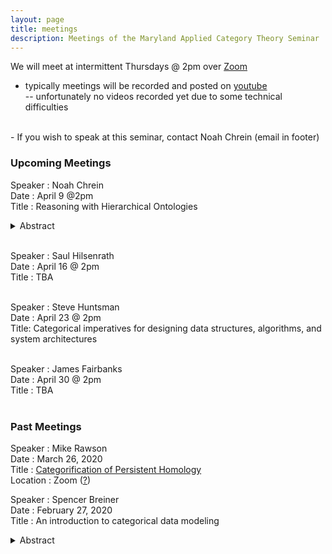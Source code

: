 ```yaml
---
layout: page
title: meetings
description: Meetings of the Maryland Applied Category Theory Seminar
---
```

We will meet at intermittent Thursdays @ 2pm over [Zoom](zoom.us)
- typically meetings will be recorded and posted on [youtube](https://www.youtube.com/channel/UCt912tGdm6vYlIMCqklxfoQ)  
-- unfortunately no videos recorded yet due to some technical difficulties  
<br/>
- If you wish to speak at this seminar, contact Noah Chrein (email in footer)

### Upcoming Meetings
Speaker : Noah Chrein  
Date : April 9 @2pm  
Title : Reasoning with Hierarchical Ontologies  
<details><summary>Abstract</summary>
<p>
I will give an intuitive introduction to representation and reasoning with hierarchical ontologies. Most of the talk will be done through a notes application, but I will also show a prototype graphical interface for creating ontologies.

</p>
</details>  
<br/>

Speaker : Saul Hilsenrath  
Date : April 16 @ 2pm  
Title : TBA  
<br/>

Speaker : Steve Huntsman  
Date : April 23 @ 2pm  
Title: Categorical imperatives for designing data structures, algorithms, and system architectures  
<br/>

Speaker : James Fairbanks  
Date : April 30 @ 2pm  
Title : TBA  
<br/>

### Past Meetings
Speaker : Mike Rawson  
Date : March 26, 2020  
Title : [Categorification of Persistent Homology](../assets/docs/Mike_Rawson_March_26.pdf)  
Location : Zoom ([?](https://zoom.us))
<br/>

Speaker : Spencer Breiner  
Date : February 27, 2020  
Title : An introduction to categorical data modeling  
<details><summary>Abstract</summary>
<p>
This talk will give an informal and accessible introduction to the use of category theory for modeling logical (or ontological) information. Topics will include the relationship between categories and graphs, logical structures in a category and functorial semantics. If time allows, I will also say a bit about how these approaches generalize to other structures like monoidal categories and operads.
</p>
</details>
<br/>

